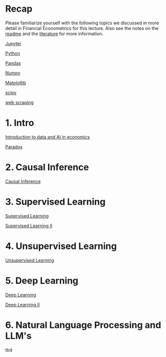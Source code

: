# Recap

Please familiarize yourself with the following topics we discussed in more detail in Financial Econometrics for this lecture.
Also see the notes on the [readme](README.md) and the [literature](literature.md) for more information.


[Jupyter](lectures/intros/001_intro_to_jupyter.ipynb)

[Python](lectures/intros/002_intro_to_python.ipynb)

[Pandas](lectures/intros/003_intro_to_pandas.ipynb)

[Numpy](lectures/intros/004_intro_to_numpy.ipynb)

[Matplotlib](lectures/intros/005_intro_to_matplotlib.ipynb)

[scipy](lectures/intros/006_intro_to_scipy.ipynb)

[web scraping](lectures/intros/007_intro_to_web_scraping.ipynb)



# 1. Intro
[Introduction to data and AI in economics](https://colab.research.google.com/github/firrm/DAI/blob/main/lectures/01_intro.ipynb)

[Paradox](https://colab.research.google.com/github/firrm/DAI/blob/main/lectures/01a_paradox.ipynb)

# 2. Causal Inference
[Causal Inference](https://colab.research.google.com/github/firrm/DAI/blob/main/lectures/02_causal_inference.ipynb)
# 3. Supervised Learning
[Supervised Learning](https://colab.research.google.com/github/firrm/DAI/blob/main/lectures/03a_supervised_learning.ipynb)

[Supervised Learning II](https://colab.research.google.com/github/firrm/DAI/blob/main/lectures/03b_supervised_learning.ipynb)
# 4. Unsupervised Learning
[Unsupervised Learning](https://colab.research.google.com/github/firrm/DAI/blob/main/lectures/04_unsupervised_learning.ipynb)

# 5. Deep Learning
[Deep Learning](https://colab.research.google.com/github/firrm/DAI/blob/main/lectures/05a_deep_learning.ipynb)

[Deep Learning II](https://colab.research.google.com/github/firrm/DAI/blob/main/lectures/05b_deep_learning.ipynb)

# 6. Natural Language Processing and LLM's
tbd
